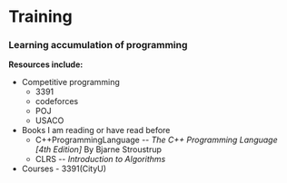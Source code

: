 # Training
### Learning accumulation of programming

**Resources include:**
* Competitive programming
    * 3391
    * codeforces
    * POJ
    * USACO
* Books I am reading or have read before
    * C++ProgrammingLanguage -- *The C++ Programming Language [4th Edition]* By Bjarne Stroustrup
    * CLRS -- *Introduction to Algorithms*
* Courses
        - 3391(CityU)
